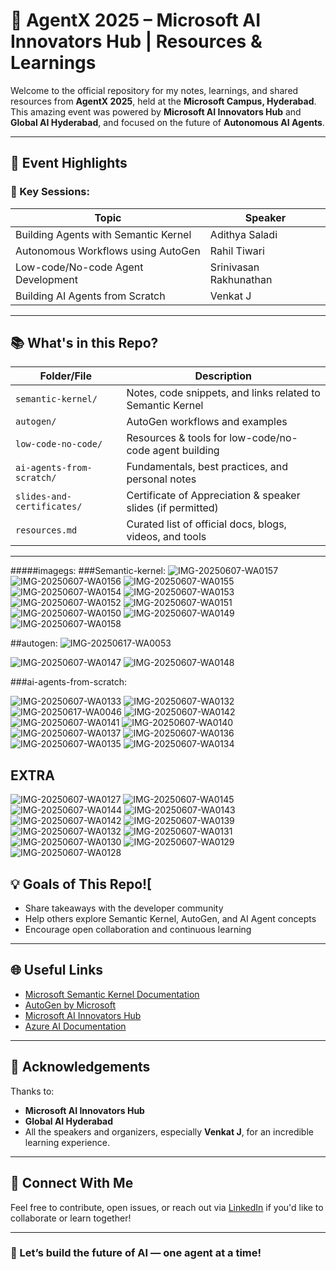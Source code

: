 # 🤖 AgentX 2025 – Microsoft AI Innovators Hub | Resources & Learnings

Welcome to the official repository for my notes, learnings, and shared resources from **AgentX 2025**, held at the **Microsoft Campus, Hyderabad**. This amazing event was powered by **Microsoft AI Innovators Hub** and **Global AI Hyderabad**, and focused on the future of **Autonomous AI Agents**.

---

## 🌟 Event Highlights

### 🧠 Key Sessions:
| Topic | Speaker |
|-------|---------|
| Building Agents with Semantic Kernel | Adithya Saladi |
| Autonomous Workflows using AutoGen | Rahil Tiwari |
| Low-code/No-code Agent Development | Srinivasan Rakhunathan |
| Building AI Agents from Scratch | Venkat J |

---

## 📚 What's in this Repo?

| Folder/File | Description |
|-------------|-------------|
| `semantic-kernel/` | Notes, code snippets, and links related to Semantic Kernel |
| `autogen/` | AutoGen workflows and examples |
| `low-code-no-code/` | Resources & tools for low-code/no-code agent building |
| `ai-agents-from-scratch/` | Fundamentals, best practices, and personal notes |
| `slides-and-certificates/` | Certificate of Appreciation & speaker slides (if permitted) |
| `resources.md` | Curated list of official docs, blogs, videos, and tools |

-----

#####imagegs:
###Semantic-kernel:
![IMG-20250607-WA0157](https://github.com/user-attachments/assets/f3396207-0a1d-47a3-9486-cfeb413ce936)
![IMG-20250607-WA0156](https://github.com/user-attachments/assets/0b8112cd-7ce4-4f3d-a65b-0e0e558d1ea9)
![IMG-20250607-WA0155](https://github.com/user-attachments/assets/e784bd70-fe9e-4f56-8b32-1b82f80748c4)
![IMG-20250607-WA0154](https://github.com/user-attachments/assets/229a85e3-37a7-45ff-aac8-71c138e210be)
![IMG-20250607-WA0153](https://github.com/user-attachments/assets/92d4e605-ad04-4469-a5d8-cadfe83abec4)
![IMG-20250607-WA0152](https://github.com/user-attachments/assets/59ad5e80-eeb9-43b8-a320-7bedb6e75bb8)
![IMG-20250607-WA0151](https://github.com/user-attachments/assets/0a84ec9f-34d7-47e7-916e-d7d2de211043)
![IMG-20250607-WA0150](https://github.com/user-attachments/assets/5528e168-1b9f-4cf9-a277-0d9a7310e214)
![IMG-20250607-WA0149](https://github.com/user-attachments/assets/762c5816-bb83-4164-a7d1-fa23c5d3b766)
![IMG-20250607-WA0158](https://github.com/user-attachments/assets/3cd0759a-4fa5-43ca-8126-457ce3613aed)

##autogen:
![IMG-20250617-WA0053](https://github.com/user-attachments/assets/e822377a-c7ca-4f9d-9225-b042247b6774)

![IMG-20250607-WA0147](https://github.com/user-attachments/assets/2a70835f-580d-4694-b009-4d2d013ae71b)
![IMG-20250607-WA0148](https://github.com/user-attachments/assets/0eab5b30-c3fd-4289-806e-eba9d0ad8453)

###ai-agents-from-scratch:

![IMG-20250607-WA0133](https://github.com/user-attachments/assets/2b4124bf-fb56-49a9-bc08-1df4ebc3d25d)
![IMG-20250607-WA0132](https://github.com/user-attachments/assets/3106ece9-e2bc-49a9-b6e5-2ad71a99a0fd)
![IMG-20250617-WA0046](https://github.com/user-attachments/assets/63ee763c-8b39-4b77-910e-fedf20c04a2c)
![IMG-20250607-WA0142](https://github.com/user-attachments/assets/ee559ffe-4465-4fe7-99be-d5b801b42146)
![IMG-20250607-WA0141](https://github.com/user-attachments/assets/91f5e85f-db1b-4a8c-a5ab-9711b0644383)
![IMG-20250607-WA0140](https://github.com/user-attachments/assets/041b7d67-ba49-41f7-ae18-f85a5fe7a45e)
![IMG-20250607-WA0137](https://github.com/user-attachments/assets/24f87743-b0bb-4b62-b70f-8d1e4d80ed5f)
![IMG-20250607-WA0136](https://github.com/user-attachments/assets/6b5e4261-41fd-4b33-9b9d-83394560cdc2)
![IMG-20250607-WA0135](https://github.com/user-attachments/assets/b5e251b2-45ea-42dd-a594-0f890653dfd2)
![IMG-20250607-WA0134](https://github.com/user-attachments/assets/78506af7-4f6b-4d92-8df1-be95ecf06cd8)

## EXTRA
![IMG-20250607-WA0127](https://github.com/user-attachments/assets/14de0618-e903-4caf-b1b5-54820db50304)
![IMG-20250607-WA0145](https://github.com/user-attachments/assets/c9ac5cd8-679d-4397-a258-aff49d8c640a)
![IMG-20250607-WA0144](https://github.com/user-attachments/assets/fdd17ac8-b21a-4308-b5a4-578f24980966)
![IMG-20250607-WA0143](https://github.com/user-attachments/assets/e34316fb-93b3-4772-b579-6c6a550aaae9)
![IMG-20250607-WA0142](https://github.com/user-attachments/assets/092c2b03-9348-4acb-9be6-0505142c6117)
![IMG-20250607-WA0139](https://github.com/user-attachments/assets/52138bbf-ae39-46d5-b39d-c918685c45b2)
![IMG-20250607-WA0132](https://github.com/user-attachments/assets/7c26e953-fc10-4067-b6a0-5fbecac78864)
![IMG-20250607-WA0131](https://github.com/user-attachments/assets/33ca6e2e-5678-4100-b536-ec5cb2e10cfb)
![IMG-20250607-WA0130](https://github.com/user-attachments/assets/069f3a58-9ed9-4a6a-a698-45bacf44c1be)
![IMG-20250607-WA0129](https://github.com/user-attachments/assets/757fb77b-384a-4af4-8253-d0f7ae74cdff)
![IMG-20250607-WA0128](https://github.com/user-attachments/assets/a56107e2-f3f2-4c65-a0b4-8c18158d1076)

## 💡 Goals of This Repo![
- Share takeaways with the developer community
- Help others explore Semantic Kernel, AutoGen, and AI Agent concepts
- Encourage open collaboration and continuous learning

---

## 🌐 Useful Links

- [Microsoft Semantic Kernel Documentation](https://aka.ms/semantic-kernel)
- [AutoGen by Microsoft](https://github.com/microsoft/autogen)
- [Microsoft AI Innovators Hub](https://ai-innovatorshub.microsoft.com)
- [Azure AI Documentation](https://learn.microsoft.com/en-us/azure/ai-services/)

---

## 🙌 Acknowledgements

Thanks to:
- **Microsoft AI Innovators Hub**
- **Global AI Hyderabad**
- All the speakers and organizers, especially **Venkat J**, for an incredible learning experience.

---

## 📩 Connect With Me

Feel free to contribute, open issues, or reach out via [LinkedIn]((https://www.linkedin.com/in/polkam-jai-karthik/)) if you'd like to collaborate or learn together!

---

### 🚀 Let’s build the future of AI — one agent at a time!

